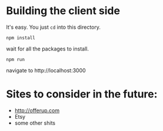 # Building the client side

It's easy. You just `cd` into this directory. 

`npm install`

wait for all the packages to install.

`npm run` 

navigate to http://localhost:3000


# Sites to consider in the future:
- http://offerup.com
- Etsy
- some other shits